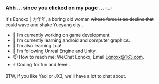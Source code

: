 ### Ahh ... since you clicked on my page ... -_-  

  It's Eqnoxx | 方年年, a boring old woman ~~whose force is so decline that could wave and shake Yueyang city~~ .  
  
  - 🔭 I’m currently working on game development.
  - 🌱 I’m currently learning android and computer graphics.
  - 🦀 I’m also learning Lua!
  - 🧐 I’m following Unreal Engine and Unity.
  - 📫 How to reach me: WeChat Eqnoxx, Email Eqnoxx@163.com.
  - ⚡ Coding for fun and ~~food~~ .
  
BTW, if you like Yaoi or JX3, we'll have a lot to chat about.
